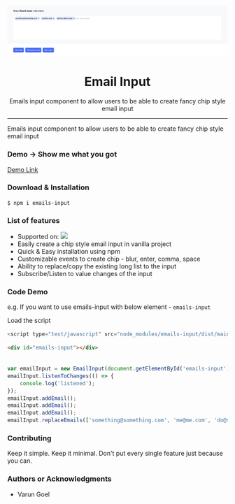 <p align="center"><img src="https://raw.githubusercontent.com/varung-optimus/emails-input/develop/demo.png" /></p>

<h1 align="center"> Email Input </h1>

<p align="center"> Emails input component to allow users to be able to create fancy chip style email input </p>

<hr/>

<p> Emails input component to allow users to be able to create fancy chip style email input </p>

<h3> Demo -> Show me what you got </h3>

<a href="https://varung-optimus.github.io/"> Demo Link </a>

<h3> Download & Installation </h3>

```shell
$ npm i emails-input
```

<h3> List of features </h3>

<ul>
  <li> Supported on: <img width="70px" src="https://miro.medium.com/max/3408/1*wOZwg0CzSPtzTEDBlZhaEQ.png" /></li>
  <li>Easily create a chip style email input in vanilla project</li>
  <li>Quick & Easy installation using npm</li>
  <li>Customizable events to create chip - blur, enter, comma, space</li>
  <li>Ability to replace/copy the existing long list to the input</li>
  <li>Subscribe/Listen to value changes of the input</li>
</ul>

<h3> Code Demo </h3>

e.g. If you want to use emails-input with below element - `emails-input`

Load the script
```javascript
<script type="text/javascript" src="node_modules/emails-input/dist/main.js"></script>
```

```html
<div id="emails-input"></div>
```

```javascript

var emailInput = new EmailInput(document.getElementById('emails-input'), { textElementClasses: 'form-control', domain: '@miro.com' });
emailInput.listenToChanges(() => {
    console.log('listened');
});
emailInput.addEmail();
emailInput.addEmail();
emailInput.addEmail();
emailInput.replaceEmails(['something@something.com', 'me@me.com', 'do@something.com']);

```

<h3>Contributing</h3>
Keep it simple. Keep it minimal. Don't put every single feature just because you can.

<h3>Authors or Acknowledgments</h3>
<ul>
  <li>Varun Goel</li>
</ul>
